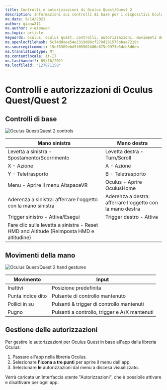 ```yaml
---
title: Controlli e autorizzazioni di Oculus Quest/Quest 2
description: Informazioni sui controlli di base per i dispositivi Oculus Quest e Quest 2, sulla gestione delle autorizzazioni e sull'uso dei movimenti della mano.
ms.date: 9/14/2021
author: qianw211
ms.author: v-qianwen
ms.topic: article
keywords: oculus, oculus quest, controlli, autorizzazioni, movimenti della mano
ms.openlocfilehash: 5c74ddaee54e1319d80cf270d291575bbae7219c
ms.sourcegitcommit: 15ef5309ebd5f05502b06c675c9973b5deb5d6db
ms.translationtype: MT
ms.contentlocale: it-IT
ms.lasthandoff: 09/16/2021
ms.locfileid: "127871158"
---
```

# <a name="oculus-questquest-2-controls-and-permissions"></a>Controlli e autorizzazioni di Oculus Quest/Quest 2

## <a name="basic-controls"></a>Controlli di base

<img src="images/quest2-controls.png" alt="Oculus Quest/Quest 2 controls">

| Mano sinistra | Mano destra |
|---|---|
| Levetta a sinistra - Spostamento/Scorrimento | Levetta destra - Turn/Scroll |
| X - Azione | A - Azione |
| Y - Teletrasporto | B - Teletrasporto |
| Menu - Aprire il menu AltspaceVR | Oculus - Aprire OculusHome |
| Aderenza a sinistra: afferrare l'oggetto con la mano sinistra | Aderenza a destra: afferrare l'oggetto con la mano destra |
| Trigger sinistro - Attiva/Esegui | Trigger destro - Attiva |
| Fare clic sulla levetta a sinistra - Reset HMD and Altitude (Reimposta HMD e altitudine) |  |

## <a name="hand-gestures"></a>Movimenti della mano

<img src="images/quest2-hand-gesture-controls.png" alt="Oculus Quest/Quest 2 hand gestures">

| Movimento | Input |
|---|---|
| Inattivi | Posizione predefinita |
| Punta indice dito | Pulsante di controllo mantenuto |
| Pollici in su | Pulsanti & trigger di controllo mantenuti |
| Pugno | Pulsanti a controllo, trigger e A/X mantenuti |

## <a name="managing-permissions"></a>Gestione delle autorizzazioni

Per gestire le autorizzazioni per Oculus Quest in base all'app dalla libreria Oculus:

1. Passare all'app nella libreria Oculus.
2. Selezionare **l'icona a tre punti** per aprire il menu dell'app.
3. Selezionare **le** autorizzazioni dal menu a discesa visualizzato.

Verrà caricata un'interfaccia utente "Autorizzazioni", che è possibile attivare e disattivare per ogni app.